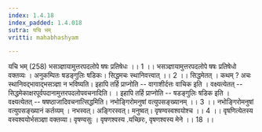 ```yaml
---
index: 1.4.18
index_padded: 1.4.018
sutra: यचि भम्
vritti: mahabhashyam

---
```

 यचि भम् (258) भसञ्ज्ञायामुत्तरपदलोपे षषः प्रतिषेधः ।। 1 ।। भसञ्ज्ञायामुत्तरपदलोपे षषः प्रतिषेधो वक्तव्यः । अनुकम्पितः षडङ्गुलिः षडिकः। सिद्धमचः स्थानिवत्त्वात् ।। 2 ।। सिद्धमेतत् । कथम् ? अचः स्थानिवद्भावाद्भसञ्ज्ञा न भविष्यति। इहापि तर्हि प्राप्नोति -- वागाशीर्दत्तः वाचिक इति । वक्ष्यत्येतत् -- सिद्धमेकाक्षरपूर्वपदानामुत्तरपदलोपवचनादिति। । इहापि तर्हि प्राप्नोति -- षडङ्गुलिः षडिक इति । वक्ष्यत्येतत् -- षषष्ठाजादिवचनात्सिद्धमिति। नभोङि्गरोमनुषां वत्युपसङ्ख्यानम् ।। 3 ।। नभोङि्गरोमनुषां वत्युपसङ्ख्यानं कर्तव्यम् । नभस्वत्। अङि्गरस्वत्। मनुष्वत्। वृषण्वस्वश्वयोश्च ।। 4 ।। वृषणित्येतस्य वस्वश्वयोर्भसञ्ज्ञा वक्तव्या। वृषण्वसुः । वृषणश्वस्य .यच्छिरः, वृषणश्वस्य मेने ।। 18 ।। 